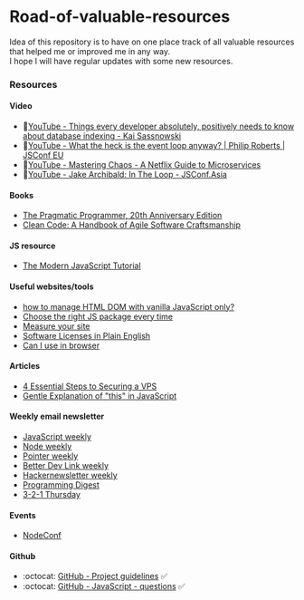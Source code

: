 # Road-of-valuable-resources

Idea of this repository is to have on one place track of all valuable resources that helped me or improved me in any way. <br> I hope I will have regular updates with some new resources.

### Resources 

#### Video
* 🎥[YouTube - Things every developer absolutely, positively needs to know about database indexing - Kai Sassnowski
](https://youtu.be/HubezKbFL7E)
* 🎥[YouTube - What the heck is the event loop anyway? | Philip Roberts | JSConf EU
](https://youtu.be/8aGhZQkoFbQ)
* 🎥[YouTube - Mastering Chaos - A Netflix Guide to Microservices
](https://youtu.be/CZ3wIuvmHeM)
* 🎥[YouTube - Jake Archibald: In The Loop - JSConf.Asia
](https://youtu.be/cCOL7MC4Pl0)

#### Books
* [The Pragmatic Programmer, 20th Anniversary Edition
](https://pragprog.com/titles/tpp20/the-pragmatic-programmer-20th-anniversary-edition/)
* [Clean Code: A Handbook of Agile Software Craftsmanship
](https://www.oreilly.com/library/view/clean-code-a/9780136083238/)

#### JS resource
* [The Modern JavaScript Tutorial
](https://javascript.info/)

#### Useful websites/tools
* [how to manage HTML DOM
with vanilla JavaScript only?](https://htmldom.dev/)
* [Choose the right JS package every time
](https://openbase.io/)
* [Measure your site](https://web.dev/measure/)
* [Software Licenses in Plain English](https://tldrlegal.com/)
* [Can I use in browser](https://caniuse.com/)

#### Articles
* [4 Essential Steps to Securing a VPS
](https://maximorlov.com/4-essential-steps-to-securing-a-vps/)
* [Gentle Explanation of "this" in JavaScript
](https://dmitripavlutin.com/gentle-explanation-of-this-in-javascript/)

#### Weekly email newsletter

* [JavaScript weekly](https://javascriptweekly.com/)
* [Node weekly](https://nodeweekly.com/)
* [Pointer weekly](http://www.pointer.io/)
* [Better Dev Link weekly](https://betterdev.link/)
* [Hackernewsletter weekly](https://hackernewsletter.com/)
* [Programming Digest](https://programmingdigest.net/)
* [3-2-1 Thursday](https://jamesclear.com/3-2-1)

#### Events 

* [NodeConf](https://www.nodeconfremote.com/)


#### Github

* :octocat: [GitHub - Project guidelines](https://github.com/elsewhencode/project-guidelines) :white_check_mark:
* :octocat: [GitHub - JavaScript - questions](https://github.com/lydiahallie/javascript-questions) :white_check_mark:
